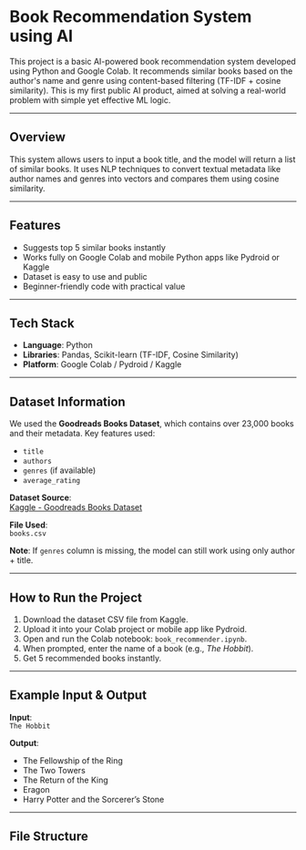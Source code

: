 # Book Recommendation System using AI

This project is a basic AI-powered book recommendation system developed using Python and Google Colab. It recommends similar books based on the author's name and genre using content-based filtering (TF-IDF + cosine similarity). This is my first public AI product, aimed at solving a real-world problem with simple yet effective ML logic.

---

## Overview

This system allows users to input a book title, and the model will return a list of similar books. It uses NLP techniques to convert textual metadata like author names and genres into vectors and compares them using cosine similarity.

---

## Features
- Suggests top 5 similar books instantly
- Works fully on Google Colab and mobile Python apps like Pydroid or Kaggle
- Dataset is easy to use and public
- Beginner-friendly code with practical value

---

## Tech Stack
- **Language**: Python  
- **Libraries**: Pandas, Scikit-learn (TF-IDF, Cosine Similarity)  
- **Platform**: Google Colab / Pydroid / Kaggle

---

## Dataset Information

We used the **Goodreads Books Dataset**, which contains over 23,000 books and their metadata. Key features used:
- `title`
- `authors`
- `genres` (if available)
- `average_rating`

**Dataset Source**:  
[Kaggle - Goodreads Books Dataset](https://www.kaggle.com/datasets/jealousleopard/goodreadsbooks)

**File Used**:  
`books.csv`

**Note**: If `genres` column is missing, the model can still work using only author + title.

---

## How to Run the Project

1. Download the dataset CSV file from Kaggle.
2. Upload it into your Colab project or mobile app like Pydroid.
3. Open and run the Colab notebook: `book_recommender.ipynb`.
4. When prompted, enter the name of a book (e.g., *The Hobbit*).
5. Get 5 recommended books instantly.

---

## Example Input & Output

**Input**:  
`The Hobbit`

**Output**:
- The Fellowship of the Ring  
- The Two Towers  
- The Return of the King  
- Eragon  
- Harry Potter and the Sorcerer’s Stone  

---

## File Structure

